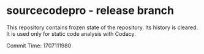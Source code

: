 # sourcecodepro - release branch

This repository contains frozen state of the repository.
Its history is cleared. It is used only for static code
analysis with Codacy.

Commit Time: 1707111980